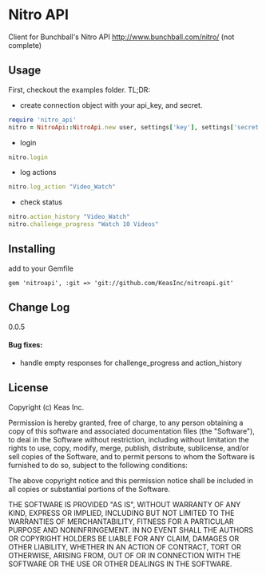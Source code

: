 Nitro API
============

Client for Bunchball's Nitro API http://www.bunchball.com/nitro/
(not complete)

Usage
--------
First, checkout the examples folder. TL;DR:

* create connection object with your api_key, and secret.

```ruby
require 'nitro_api'
nitro = NitroApi::NitroApi.new user, settings['key'], settings['secret']
```

* login

```ruby
nitro.login
```

* log actions

```ruby
nitro.log_action "Video_Watch"
```

* check status

```ruby
nitro.action_history "Video_Watch"
nitro.challenge_progress "Watch 10 Videos"
```

Installing
----------
add to your Gemfile
```
gem 'nitroapi', :git => 'git://github.com/KeasInc/nitroapi.git'
```

Change Log
----------
0.0.5

#### Bug fixes:

* handle empty responses for challenge_progress and action_history

License
-------

Copyright (c) Keas Inc.

Permission is hereby granted, free of charge, to any person obtaining
a copy of this software and associated documentation files (the
"Software"), to deal in the Software without restriction, including
without limitation the rights to use, copy, modify, merge, publish,
distribute, sublicense, and/or sell copies of the Software, and to
permit persons to whom the Software is furnished to do so, subject to
the following conditions:

The above copyright notice and this permission notice shall be
included in all copies or substantial portions of the Software.

THE SOFTWARE IS PROVIDED "AS IS", WITHOUT WARRANTY OF ANY KIND,
EXPRESS OR IMPLIED, INCLUDING BUT NOT LIMITED TO THE WARRANTIES OF
MERCHANTABILITY, FITNESS FOR A PARTICULAR PURPOSE AND
NONINFRINGEMENT. IN NO EVENT SHALL THE AUTHORS OR COPYRIGHT HOLDERS BE
LIABLE FOR ANY CLAIM, DAMAGES OR OTHER LIABILITY, WHETHER IN AN ACTION
OF CONTRACT, TORT OR OTHERWISE, ARISING FROM, OUT OF OR IN CONNECTION
WITH THE SOFTWARE OR THE USE OR OTHER DEALINGS IN THE SOFTWARE.

